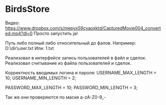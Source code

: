 # BirdsStore
Видео:  https://www.dropbox.com/s/mepyx59cyaoxktd/CapturedMovie004_converted.mp4?dl=0
Просто запустить jar

Путь либо полный либо относительный до фалов. Например:
D:\dir\user.txt
Или:
1.txt

Реализовал в интерфейсе запись пользователей в файл и сделок.
Реализовал считывание из файла пользователей и сделок.


Корректность вводимых логина и пароля: 
USERNAME_MAX_LENGTH = 10;
USERNAME_MIN_LENGTH = 2;

PASSWORD_MAX_LENGTH = 10;
PASSWORD_MIN_LENGTH = 3;

Так же они проверяются по маске a-zA-Z0-9_-

